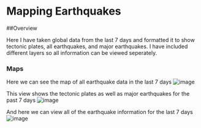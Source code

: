 # Mapping Earthquakes

##Overview

Here I have taken global data from the last 7 days and formatted it to show tectonic plates, all earthquakes, and major earthquakes. I have included different layers so all information can be viewed seperately. 

### Maps
Here we can see the map of all earthquake data in the last 7 days
![image](https://user-images.githubusercontent.com/107223650/196834621-21dd216b-47de-4943-aee5-fd8b6d8782f7.png)

This view shows the tectonic plates as well as major earthquakes for the past 7 days
![image](https://user-images.githubusercontent.com/107223650/196834793-396bd464-5045-44c3-89d2-1b2338fa6909.png)

And here we can view all of the earthquake information for the last 7 days
![image](https://user-images.githubusercontent.com/107223650/196835021-c68d1d0e-264f-49db-aa05-f2c33f604f8b.png)
